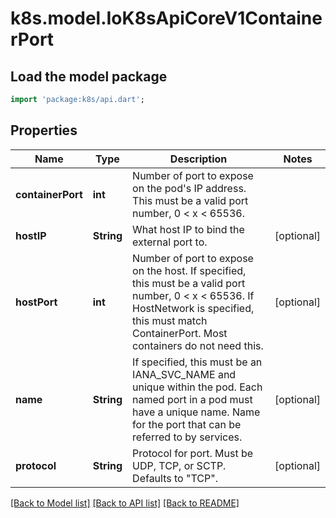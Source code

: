 # k8s.model.IoK8sApiCoreV1ContainerPort

## Load the model package
```dart
import 'package:k8s/api.dart';
```

## Properties
Name | Type | Description | Notes
------------ | ------------- | ------------- | -------------
**containerPort** | **int** | Number of port to expose on the pod's IP address. This must be a valid port number, 0 < x < 65536. | 
**hostIP** | **String** | What host IP to bind the external port to. | [optional] 
**hostPort** | **int** | Number of port to expose on the host. If specified, this must be a valid port number, 0 < x < 65536. If HostNetwork is specified, this must match ContainerPort. Most containers do not need this. | [optional] 
**name** | **String** | If specified, this must be an IANA_SVC_NAME and unique within the pod. Each named port in a pod must have a unique name. Name for the port that can be referred to by services. | [optional] 
**protocol** | **String** | Protocol for port. Must be UDP, TCP, or SCTP. Defaults to \"TCP\".   | [optional] 

[[Back to Model list]](../README.md#documentation-for-models) [[Back to API list]](../README.md#documentation-for-api-endpoints) [[Back to README]](../README.md)


